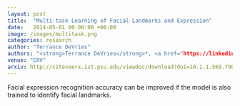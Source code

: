 ```yaml
---
layout: post
title:  "Multi-task Learning of Facial Landmarks and Expression"
date:   2014-05-01 00:00:00 +00:00
image: /images/multitask.png
categories: research
author: "Terrance DeVries"
authors: "<strong>Terrance DeVries</strong>*, <a href="https://linkedin.com/in/kumar-biswaranjan">Kumar Biswaranjan</a>*, <a href="https://www.gwtaylor.ca/">Graham W. Taylor</a>"
venue: "CRV"
arxiv: http://citeseerx.ist.psu.edu/viewdoc/download?doi=10.1.1.569.7904&rep=rep1&type=pdf
---
```

Facial expression recognition accuracy can be improved if the model is also trained to identify facial landmarks.